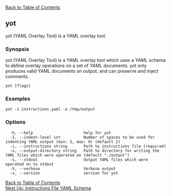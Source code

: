 [Back to Table of Contents](../documentation.md)


## yot

yot (YAML Overlay Tool) is a YAML overlay tool.

### Synopsis

yot (YAML Overlay Tool) is a YAML overlay tool which uses a YAML schema to 
	define overlay operations on a set of YAML documents. yot only produces valid YAML 
	documents on output, and can preserve and inject comments.

```
yot [flags]
```

### Examples

```
yot -i instructions.yaml -o /tmp/output
```

### Options

```
  -h, --help                      help for yot
  -I, --indent-level int          Number of spaces to be used for indenting YAML output (min: 2, max: 9) (default 2)
  -i, --instructions string       Path to instructions file (required)
  -o, --output-directory string   Path to directory for writing the YAML files which were operated on (default "./output")
  -s, --stdout                    Output YAML files which were operated on to stdout
  -V, --verbose                   Verbose output
  -v, --version                   version for yot
```

[Back to Table of Contents](../documentation.md)  
[Next Up: Instructions File YAML Schema](instructionsFile.md)
